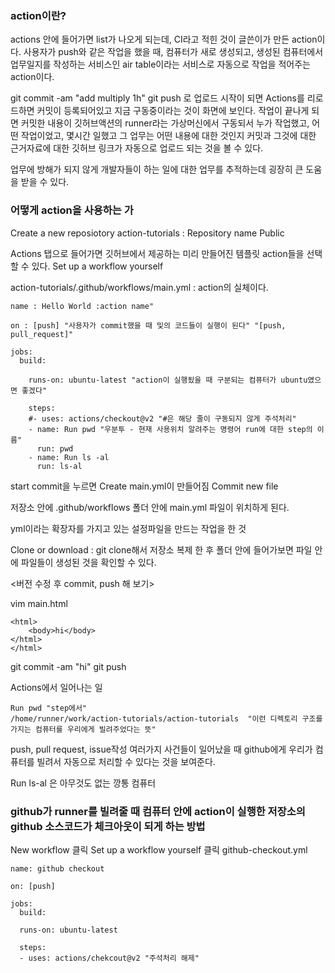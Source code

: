 ### action이란?

actions 안에 들어가면 list가 나오게 되는데, CI라고 적힌 것이 글쓴이가 만든 action이다.
사용자가 push와 같은 작업을 했을 때, 컴퓨터가 새로 생성되고,
생성된 컴퓨터에서 업무일지를 작성하는 서비스인 air table이라는 서비스로 자동으로 작업을 적어주는 action이다.

git commit -am "add multiply 1h"
git push
로 업로드 시작이 되면
Actions를 리로드하면 커밋이 등록되어있고 지금 구동중이라는 것이 화면에 보인다.
작업이 끝나게 되면 커밋한 내용이 깃허브액션의 runner라는 가상머신에서 구동되서 누가 작업했고, 어떤 작업이었고, 몇시간 일했고 그 업무는 어떤 내용에 대한 것인지 커밋과 
그것에 대한 근거자료에 대한 깃허브 링크가 자동으로 업로드 되는 것을 볼 수 있다.

업무에 방해가 되지 않게 개발자들이 하는 일에 대한 업무를 추적하는데 굉장히 큰 도움을 받을 수 있다.

### 어떻게 action을 사용하는 가

Create a new reposiotory
action-tutorials : Repository name
Public


Actions 탭으로 들어가면 깃허브에서 제공하는 미리 만들어진 템플릿 action들을 선택할 수 있다.
Set up a workflow yourself

action-tutorials/.github/workflows/main.yml : action의 실체이다.

```
name : Hello World :action name"

on : [push] "사용자가 commit했을 때 및의 코드들이 실행이 된다" "[push, pull_request]"

jobs:
  build:

    runs-on: ubuntu-latest "action이 실행됬을 때 구분되는 컴퓨터가 ubuntu였으면 좋겠다"

    steps:
    #- uses: actions/checkout@v2 "#은 해당 줄이 구동되지 않게 주석처리"
    - name: Run pwd "우분투 - 현재 사용위치 알려주는 명령어 run에 대한 step의 이름"
      run: pwd
    - name: Run ls -al
      run: ls-al

```

start commit을 누르면 Create main.yml이 만들어짐
Commit new file

저장소 안에
.github/workflows 폴더 안에 main.yml 파일이 위치하게 된다.

yml이라는 확장자를 가지고 있는 설정파일을 만드는 작업을 한 것

Clone or download : git clone해서 저장소 복제 한 후 폴더 안에 들어가보면 파일 안에 파일들이 생성된 것을 확인할 수 있다.

<버전 수정 후 commit, push 해 보기>

vim main.html
```
<html>
    <body>hi</body>
</html>
</html>
```
git commit -am "hi"
git push

Actions에서 일어나는 일

```
Run pwd "step에서"
/home/runner/work/action-tutorials/action-tutorials  "이런 디렉토리 구조를 가지는 컴퓨터를 우리에게 빌려주었다는 뜻"
```

push, pull request, issue작성 여러가지 사건들이 일어났을 때 github에게 우리가 컴퓨터를 빌려서 자동으로 처리할 수 있다는 것을 보여준다.

Run ls-al 은 아무것도 없는 깡통 컴퓨터

### github가 runner를 빌려줄 때 컴퓨터 안에 action이 실행한 저장소의 github 소스코드가 체크아웃이 되게 하는 방법
New workflow 클릭
Set up a workflow yourself 클릭
github-checkout.yml

```
name: github checkout

on: [push]

jobs:
  build:

  runs-on: ubuntu-latest

  steps:
  - uses: actions/chekcout@v2 "주석처리 해제"

```
